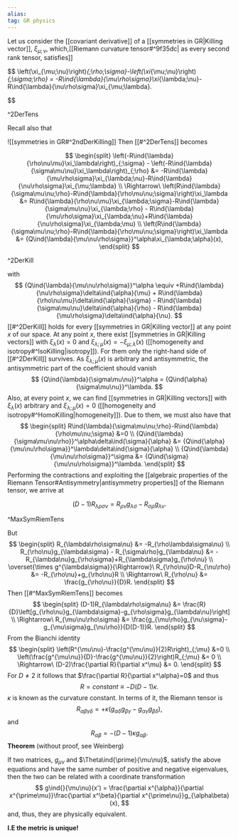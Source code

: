 ```yaml
---
alias:
tag: GR physics
---
```


Let us consider the [[covariant derivative]] of a [[symmetries in GR|Killing vector]], $\xi_{\mu;\nu}$, which,[[Riemann curvature tensor#^9f35dc| as every second rank tensor, satisfies]]

$$
    \left(\xi_{\mu;\nu}\right)_{;\rho;\sigma}-\left(\xi_{\mu;\nu}\right)_{;\sigma;\rho} = -R\ind{\lambda}{\mu\rho\sigma}\xi_{\lambda;\nu}-R\ind{\lambda}{\nu\rho\sigma}\xi_{\mu;\lambda}.

$$

^2DerTens


Recall also that

![[symmetries in GR#^2ndDerKilling]]
Then [[#^2DerTens]] becomes 

$$
\begin{split}
    \left(-R\ind{\lambda}{\rho\nu\mu}\xi_\lambda\right)_{;\sigma} - \left(-R\ind{\lambda}{\sigma\mu\nu}\xi_\lambda\right)_{;\rho} &= -R\ind{\lambda}{\mu\rho\sigma}\xi_{\lambda;\nu}-R\ind{\lambda}{\nu\rho\sigma}\xi_{\mu;\lambda} \\
    \Rightarrow\ \left(R\ind{\lambda}{\sigma\mu\nu;\rho}-R\ind{\lambda}{\rho\mu\nu;\sigma}\right)\xi_\lambda &= R\ind{\lambda}{\rho\nu\mu}\xi_{\lambda;\sigma}-R\ind{\lambda}{\sigma\mu\nu}\xi_{\lambda;\rho} - R\ind{\lambda}{\mu\rho\sigma}\xi_{\lambda;\nu}+R\ind{\lambda}{\nu\rho\sigma}\xi_{\lambda;\mu} \\
    \left(R\ind{\lambda}{\sigma\mu\nu;\rho}-R\ind{\lambda}{\rho\mu\nu;\sigma}\right)\xi_\lambda &= {Q\ind{\lambda}{\mu\nu\rho\sigma}}^\alpha\xi_{\lambda;\alpha}(x),
\end{split}
$$

^2DerKill

with
 $$
     {Q\ind{\lambda}{\mu\nu\rho\sigma}}^\alpha \equiv +R\ind{\lambda}{\nu\rho\sigma}\delta\ind{\alpha}{\mu} + R\ind{\lambda}{\rho\nu\mu}\delta\ind{\alpha}{\sigma} - R\ind{\lambda}{\sigma\mu\nu}\delta\ind{\alpha}{\rho} - R\ind{\lambda}{\mu\rho\sigma}\delta\ind{\alpha}{\nu}.
$$
[[#^2DerKill]] holds for every [[symmetries in GR|Killing vector]] at any point $x$ of our space. At any point $x$, there exist [[symmetries in GR|Killing vectors]] with $\xi_\lambda(x)=0$ and $\xi_{\lambda;\mu}(x)=-\xi_{\mu;\lambda}(x)$ ([[homogeneity and isotropy#^IsoKilling|isotropy]]). For them only the right-hand side of [[#^2DerKill]]  survives. As $\xi_{\lambda;\mu}(x)$ is arbitrary and antisymmetric, the antisymmetric part of the coefficient should vanish
$$
    {Q\ind{\lambda}{\sigma\mu\nu}}^\alpha = {Q\ind{\alpha}{\sigma\mu\nu}}^\lambda.
$$
Also, at every point $x$, we can find [[symmetries in GR|Killing vectors]] with $\xi_\lambda(x)$ arbitrary and $\xi_{\lambda;\mu}(x)=0$ ([[homogeneity and isotropy#^HomoKilling|homogeneity]]). Due to them, we must also have that 
$$
\begin{split}
    R\ind{\lambda}{\sigma\mu\nu;\rho}-R\ind{\lambda}{\rho\mu\nu;\sigma} &=0 \\
    {Q\ind{\lambda}{\sigma\mu\nu\rho}}^\alpha\delta\ind{\sigma}{\alpha} &= {Q\ind{\alpha}{\mu\nu\rho\sigma}}^\lambda\delta\ind{\sigma}{\alpha} \\
    {Q\ind{\lambda}{\mu\nu\rho\sigma}}^\sigma &= {Q\ind{\sigma}{\mu\nu\rho\sigma}}^\lambda.
\end{split}
$$
Performing the contractions and exploiting the  [[algebraic properties of the Riemann Tensor#Antisymmetry|antisymmetry properties]] of the Riemann tensor, we arrive at

$$
    (D-1)R_{\lambda\rho\sigma\nu}=R_{\rho\nu}g_{\lambda\sigma}-R_{\sigma\rho}g_{\lambda\nu}.
$$

^MaxSymRiemTens

But
$$
\begin{split}
    R_{\lambda\rho\sigma\nu} &= -R_{\rho\lambda\sigma\nu} \\
    R_{\rho\nu}g_{\lambda\sigma} - R_{\sigma\rho}g_{\lambda\nu} &= -R_{\lambda\nu}g_{\rho\sigma}+R_{\lambda\sigma}g_{\rho\nu} \\
    \overset{\times g^{\lambda\sigma}}{\Rightarrow}\ R_{\rho\nu}D-R_{\nu\rho} &= -R_{\rho\nu}+g_{\rho\nu}R \\
    \Rightarrow\ R_{\rho\nu} &= \frac{g_{\rho\nu}}{D}R.
\end{split}
$$
Then [[#^MaxSymRiemTens]] becomes
$$
\begin{split}
    (D-1)R_{\lambda\rho\sigma\nu} &= \frac{R}{D}\left[g_{\rho\nu}g_{\lambda\sigma}-g_{\rho\sigma}g_{\lambda\nu}\right] \\
    \Rightarrow\ R_{\mu\nu\rho\sigma} &= \frac{g_{\mu\rho}g_{\nu\sigma}-g_{\mu\sigma}g_{\nu\rho}}{D(D-1)}R.
\end{split}
$$
From the Bianchi identity
$$
\begin{split}
    \left(R^{\mu\nu}-\frac{g^{\mu\nu}}{2}R\right)_{;\mu} &=0 \\
    \left(\frac{g^{\mu\nu}}{D}-\frac{g^{\mu\nu}}{2}\right)R_{;\mu} &= 0 \\
    \Rightarrow\ (D-2)\frac{\partial R}{\partial x^\mu} &= 0.
\end{split}
$$
For $D\neq2$ it follows that $\frac{\partial R}{\partial x^\alpha}=0$ and thus 
$$
    R=constant\equiv -D(D-1)\kappa.
$$
$\kappa$ is known as the curvature constant. In terms of it, the Riemann tensor is 
$$
    R_{\alpha\beta\gamma\delta} = +\kappa\left(g_{\alpha\delta}g_{\beta\gamma}-g_{\alpha\gamma}g_{\beta\delta}\right),
$$
and
$$
    R_{\alpha\beta} = -(D-1)\kappa g_{\alpha\beta}.
$$
**Theorem** (without proof, see Weinberg)

If two matrices, $g_{\mu\nu}$ and $\Theta\ind{\prime}{\mu\nu}$, satisfy the above equations and have the same number of positive and negative eigenvalues, then the two can be related with a coordinate transformation
$$
    g\ind{}{\mu\nu}(x') = \frac{\partial x^{\alpha}}{\partial x^{\prime\mu}}\frac{\partial x^\beta}{\partial x^{\prime\nu}}g_{\alpha\beta}(x),
$$
and, thus, they are physically equivalent.

**I.E the metric is unique!**
